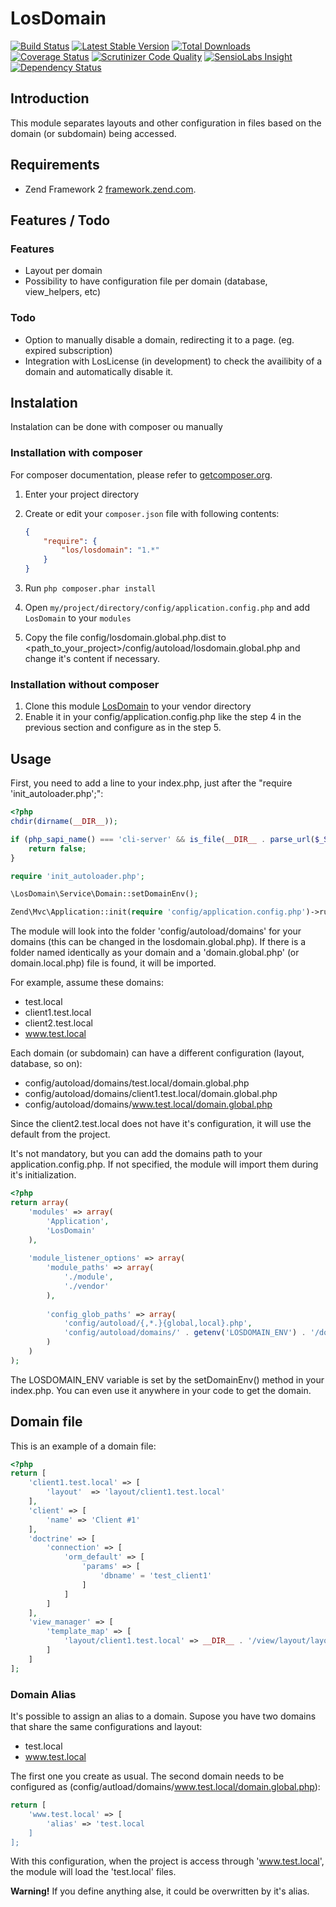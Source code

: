 # LosDomain
[![Build Status](https://travis-ci.org/Lansoweb/LosDomain.svg?branch=master)](https://travis-ci.org/Lansoweb/LosDomain) [![Latest Stable Version](https://poser.pugx.org/los/losdomain/v/stable.svg)](https://packagist.org/packages/los/losdomain) [![Total Downloads](https://poser.pugx.org/los/losdomain/downloads.svg)](https://packagist.org/packages/los/losdomain) [![Coverage Status](https://coveralls.io/repos/Lansoweb/LosDomain/badge.svg?branch=master)](https://coveralls.io/r/Lansoweb/LosDomain?branch=master) [![Scrutinizer Code Quality](https://scrutinizer-ci.com/g/Lansoweb/LosDomain/badges/quality-score.png?b=master)](https://scrutinizer-ci.com/g/Lansoweb/LosDomain/?branch=master) [![SensioLabs Insight](https://img.shields.io/sensiolabs/i/81b4a9c0-ac7f-4047-9b12-dbe443d13517.svg?style=flat)](https://insight.sensiolabs.com/projects/81b4a9c0-ac7f-4047-9b12-dbe443d13517) [![Dependency Status](https://www.versioneye.com/user/projects/54e8470cd1ec573c99000c04/badge.svg?style=flat)](https://www.versioneye.com/user/projects/54e8470cd1ec573c99000c04)

## Introduction
This module separates layouts and other configuration in files based on the domain (or subdomain) being accessed.

## Requirements
- Zend Framework 2 [framework.zend.com](http://framework.zend.com/).

## Features / Todo

### Features
- Layout per domain
- Possibility to have configuration file per domain (database, view_helpers, etc) 

### Todo
- Option to manually disable a domain, redirecting it to a page. (eg. expired subscription)
- Integration with LosLicense (in development) to check the availibity of a domain and automatically disable it.

## Instalation
Instalation can be done with composer ou manually

### Installation with composer
For composer documentation, please refer to [getcomposer.org](http://getcomposer.org/).

  1. Enter your project directory
  2. Create or edit your `composer.json` file with following contents:

     ```json
     {
         "require": {
             "los/losdomain": "1.*"
         }
     }
     ```
  3. Run `php composer.phar install`
  4. Open `my/project/directory/config/application.config.php` and add `LosDomain` to your `modules`
  5. Copy the file config/losdomain.global.php.dist to <path_to_your_project>/config/autoload/losdomain.global.php 
     and change it's content if necessary.
     
### Installation without composer

  1. Clone this module [LosDomain](http://github.com/LansoWeb/LosDomain) to your vendor directory
  2. Enable it in your config/application.config.php like the step 4 in the previous section and configure as in the step 5.
  
## Usage
First, you need to add a line to your index.php, just after the "require 'init_autoloader.php';":

```php
<?php
chdir(dirname(__DIR__));

if (php_sapi_name() === 'cli-server' && is_file(__DIR__ . parse_url($_SERVER['REQUEST_URI'], PHP_URL_PATH))) {
    return false;
}

require 'init_autoloader.php';

\LosDomain\Service\Domain::setDomainEnv();

Zend\Mvc\Application::init(require 'config/application.config.php')->run();
```

The module will look into the folder 'config/autoload/domains' for your domains (this can be changed in the losdomain.global.php).
If there is a folder named identically as your domain and a 'domain.global.php' (or domain.local.php) file is found, it will be imported.

For example, assume these domains:
- test.local
- client1.test.local
- client2.test.local
- www.test.local

Each domain (or subdomain) can have a different configuration (layout, database, so on):
- config/autoload/domains/test.local/domain.global.php
- config/autoload/domains/client1.test.local/domain.global.php
- config/autoload/domains/www.test.local/domain.global.php

Since the client2.test.local does not have it's configuration, it will use the default from the project.

It's not mandatory, but you can add the domains path to your application.config.php. If not specified, the module will import them during
it's initialization.
```php
<?php
return array(
    'modules' => array(
        'Application',
        'LosDomain'
    ),
    
    'module_listener_options' => array(
        'module_paths' => array(
            './module',
            './vendor'
        ),
        
        'config_glob_paths' => array(
            'config/autoload/{,*.}{global,local}.php',
            'config/autoload/domains/' . getenv('LOSDOMAIN_ENV') . '/domain.{global,local}.php'
        )
    )
);
```

The LOSDOMAIN_ENV variable is set by the setDomainEnv() method in your index.php. You can even use it anywhere in your code to get the domain.

## Domain file
This is an example of a domain file:
```php
<?php
return [
    'client1.test.local' => [
        'layout'  => 'layout/client1.test.local'
    ],
    'client' => [
        'name' => 'Client #1'
    ],
    'doctrine' => [
        'connection' => [
            'orm_default' => [
                'params' => [
                    'dbname' = 'test_client1'
                ]
            ]
        ]
    ],
    'view_manager' => [
        'template_map' => [
            'layout/client1.test.local' => __DIR__ . '/view/layout/layout.phtml'
        ]
    ]
];
```

### Domain Alias
It's possible to assign an alias to a domain. Supose you have two domains that share the same configurations and layout:
- test.local
- www.test.local

The first one you create as usual. The second domain needs to be configured as (config/autload/domains/www.test.local/domain.global.php):
```php
return [
    'www.test.local' => [
        'alias' => 'test.local
    ]
];
```

With this configuration, when the project is access through 'www.test.local', the module will load the 'test.local' files.

**Warning!** If you define anything alse, it could be overwritten by it's alias.
